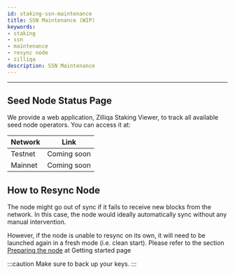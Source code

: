 ```yaml
---
id: staking-ssn-maintenance
title: SSN Maintenance (WIP)
keywords: 
- staking
- ssn
- maintenance
- resync node
- zilliqa	
description: SSN Maintenance
---
```


---

## Seed Node Status Page
We provide a web application, Zilliqa Staking Viewer, to track all available seed node operators. You can access it at:

| Network | Link |
| ------- | ---- |
| Testnet | Coming soon |
| Mainnet | Coming soon |

## How to Resync Node
The node might go out of sync if it fails to receive new blocks from the network. In this case, the node would ideally automatically sync without any manual intervention.

However, if the node is unable to resync on its own, it will need to be launched again in a fresh mode (i.e. clean start). Please refer to the section  [Preparing the node](staking-getting-started#preparing-the-node) at Getting started page

:::caution
Make sure to back up your keys.
:::

